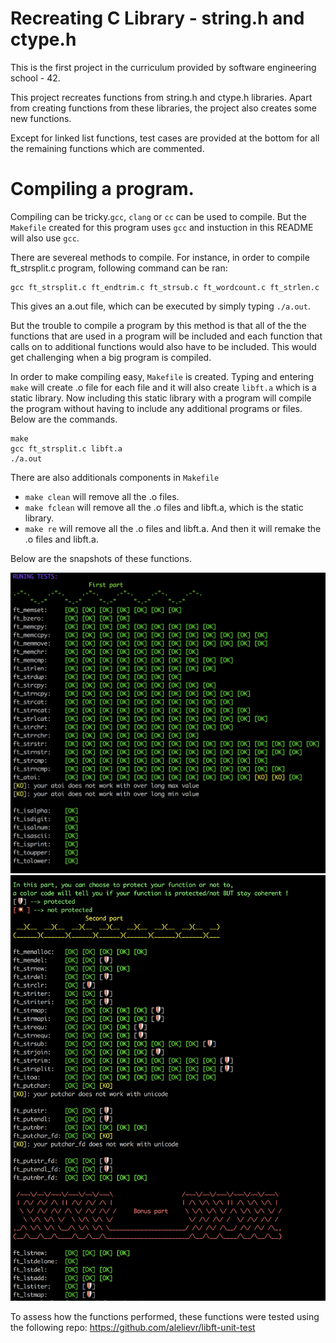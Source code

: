 # Recreating C Library - string.h and ctype.h
This is the first project in the curriculum provided by software engineering school - 42.

This project recreates functions from string.h and ctype.h libraries. Apart from creating functions from these libraries, the
project also creates some new functions.

Except for linked list functions, test cases are provided at the bottom for all the remaining functions which are commented.

# Compiling a program.

Compiling can be tricky.`gcc`, `clang` or `cc` can be used to compile. But the `Makefile` created for this program uses `gcc` and instuction in this README will also use `gcc`.

There are severeal methods to compile. For instance, in order to compile ft_strsplit.c program, following command can be ran:
```
gcc ft_strsplit.c ft_endtrim.c ft_strsub.c ft_wordcount.c ft_strlen.c
```
This gives an a.out file, which can be executed by simply typing `./a.out`.

But the trouble to compile a program by this method is that all of the the functions that are used in a program will be included and each function that calls on to additional functions would also have to be included. This would get challenging when a big program is compiled.

In order to make compiling easy, `Makefile` is created. Typing and entering `make` will create .o file for each file and it will also create `libft.a` which is a static library. Now including this static library with a program will compile the program without having to include any additional programs or files. Below are the commands.
```
make
gcc ft_strsplit.c libft.a
./a.out
```

There are also additionals components in `Makefile`
+ `make clean` will remove all the .o files.
+ `make fclean` will remove all the .o files and libft.a, which is the static library.
+ `make re` will remove all the .o files and libft.a. And then it will remake the .o files and libft.a.

Below are the snapshots of these functions.

<img src="https://github.com/mohammadbutt/42_C_Library_Libft/blob/master/snapshots/libft_unit_test_1.png">
<img src="https://github.com/mohammadbutt/42_C_Library_Libft/blob/master/snapshots/libft_unit_test_2.png">

To assess how the functions performed, these functions were tested using the following repo: https://github.com/alelievr/libft-unit-test
